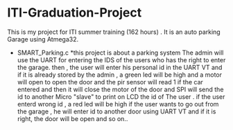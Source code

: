 # ITI-Graduation-Project
This is my project for ITI summer training (162 hours) . It is an auto parking Garage using Atmega32.
* SMART_Parking.c
 *this project is about a parking system 
 The admin will use the UART for entering the IDS of the users who has the right to enter the garage.
 then , the user will enter his personal id in the UART VT and if it is already stored by the admin , a green led will be high
 and a motor will open to open the door and the pir sensor will read 1 if the car entered and then it will close the motor of the door
 and SPI will send the id to another Micro "slave" to print on LCD the id of The user .
 if the user enterd wrong id , a red led will be high 
 if the user wants to go out from the garage , he will enter id to another door using UART VT
  and if it is right, the door will be open and so on..
